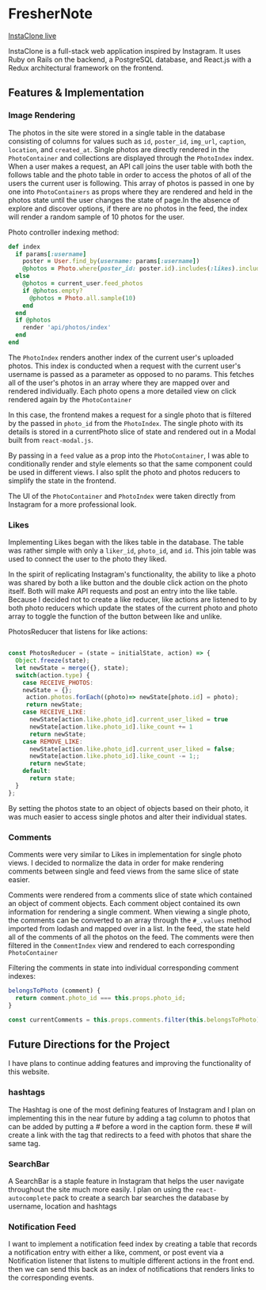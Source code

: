 # FresherNote

[InstaClone live][heroku]

[heroku]: https://fullstack-instaclone.herokuapp.com/

InstaClone is a full-stack web application inspired by Instagram.  It uses Ruby on Rails on the backend, a PostgreSQL database, and React.js with a Redux architectural framework on the frontend.  

## Features & Implementation

### Image Rendering

  The photos in the site were stored in a single table in the database consisting of columns for values such as `id`, `poster_id`, `img_url`, `caption`, `location`, and  `created_at`. Single photos are directly rendered in the `PhotoContainer` and collections are displayed through the `PhotoIndex` index. When a user makes a request, an API call joins the user table with both the follows table and the photo table in order to access the photos of all of the users the current user is following. This array of photos is passed in one by one into `PhotoContainers` as props where they are rendered and held in the photos state until the user changes the state of page.In the absence of explore and discover options, if there are no photos in the feed, the index will render a random sample of 10 photos for the user.

Photo controller indexing method:
```ruby
def index
  if params[:username]
    poster = User.find_by(username: params[:username])
    @photos = Photo.where(poster_id: poster.id).includes(:likes).includes(:comments)
  else
    @photos = current_user.feed_photos
    if @photos.empty?
      @photos = Photo.all.sample(10)
    end
  end
  if @photos
    render 'api/photos/index'
  end
end
```

  The `PhotoIndex` renders another index of the current user's uploaded photos. This index is conducted when a request with the current user's username is passed as a parameter as opposed to no params. This fetches all of the user's photos in an array where they are mapped over and rendered individually. Each photo opens a more detailed view on click rendered again by the `PhotoContainer`

  In this case, the frontend makes a request for a single photo that is filtered by the passed in `photo_id` from the `PhotoIndex`. The single photo with its details is stored in a currentPhoto slice of state and rendered out in a Modal built from  `react-modal.js`.

  By passing in a `feed` value as a prop into the `PhotoContainer`, I was able to conditionally render and style elements so that the same component could be used in different views. I also split the photo and photos reducers to simplify the state in the frontend.

  The UI of the `PhotoContainer` and `PhotoIndex` were taken directly from Instagram for a more professional look.


### Likes

Implementing Likes began with the likes table in the database. The table was rather simple with only a `liker_id`, `photo_id`, and `id`. This join table was used to connect the user to the photo they liked.

In the spirit of replicating Instagram's functionality, the ability to like a photo was shared by both a like button and the double click action on the photo itself. Both will make API requests and post an entry into the like table. Because I decided not to create a like reducer, like actions are listened to by both photo reducers which update the states of the current photo and photo array to toggle the function of the button between like and unlike.


PhotosReducer that listens for like actions:
```javascript

const PhotosReducer = (state = initialState, action) => {
  Object.freeze(state);
  let newState = merge({}, state);
  switch(action.type) {
    case RECEIVE_PHOTOS:
    newState = {};
     action.photos.forEach((photo)=> newState[photo.id] = photo);
     return newState;
    case RECEIVE_LIKE:
      newState[action.like.photo_id].current_user_liked = true
      newState[action.like.photo_id].like_count += 1
      return newState;
    case REMOVE_LIKE:
      newState[action.like.photo_id].current_user_liked = false;
      newState[action.like.photo_id].like_count -= 1;;
      return newState;
    default:
      return state;
  }
};
```

By setting the photos state to an object of objects based on their photo, it was much easier to access single photos and alter their individual states.


### Comments

Comments were very similar to Likes in implementation for single photo views. I decided to normalize the data in order for make rendering comments between single and feed views from the same slice of state easier.

Comments were rendered from a comments slice of state which contained an object of comment objects. Each comment object contained its own information for rendering a single comment. When viewing a single photo, the comments can be converted to an array through the `#_.values` method imported from lodash and mapped over in a list. In the feed, the state held all of the comments of all the photos on the feed. The comments were then filtered in the `CommentIndex` view and rendered to each corresponding `PhotoContainer`

Filtering the comments in state into individual corresponding comment indexes:
```javascript
belongsToPhoto (comment) {
  return comment.photo_id === this.props.photo_id;
}

const currentComments = this.props.comments.filter(this.belongsToPhoto)

```


## Future Directions for the Project

I have plans to continue adding features and improving the functionality of this website.

### hashtags

The Hashtag is one of the most defining features of Instagram and I plan on implementing this in the near future by adding a tag column to photos that can be added by putting a # before a word in the caption form. these # will create a link with the tag that redirects to a feed with photos that share the same tag.

### SearchBar

A SearchBar is a staple feature in Instagram that helps the user navigate throughout the site much more easily. I plan on using the `react-autocomplete` pack to create a search bar searches the database by username, location and hashtags

### Notification Feed

I want to implement a notification feed index by creating a table that records a notification entry with either a like, comment, or post event via a Notification listener that listens to multiple different actions in the front end. then we can send this back as an index of notifications that renders links to the corresponding events.
